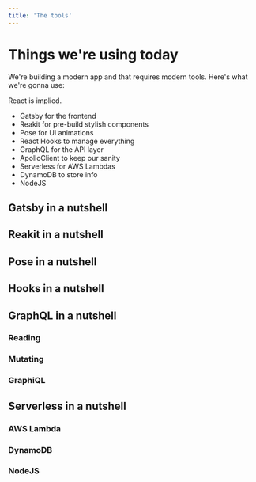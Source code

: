 ```yaml
---
title: 'The tools'
---
```


# Things we're using today

We're building a modern app and that requires modern tools. Here's what we're
gonna use:

React is implied.

- Gatsby for the frontend
- Reakit for pre-build stylish components
- Pose for UI animations
- React Hooks to manage everything
- GraphQL for the API layer
- ApolloClient to keep our sanity
- Serverless for AWS Lambdas
- DynamoDB to store info
- NodeJS

## Gatsby in a nutshell

## Reakit in a nutshell

## Pose in a nutshell

## Hooks in a nutshell

## GraphQL in a nutshell

### Reading

### Mutating

### GraphiQL

## Serverless in a nutshell

### AWS Lambda

### DynamoDB

### NodeJS
